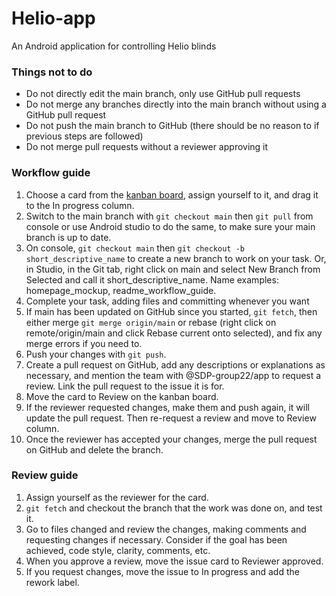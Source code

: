 # Helio-app
An Android application for controlling Helio blinds

### Things not to do
- Do not directly edit the main branch, only use GitHub pull requests
- Do not merge any branches directly into the main branch without using a GitHub pull request
- Do not push the main branch to GitHub (there should be no reason to if previous steps are followed)
- Do not merge pull requests without a reviewer approving it

### Workflow guide
1. Choose a card from the [kanban board](https://github.com/SDP-group22/Helio-app/projects/1), assign yourself to it, and drag it to the In progress column.
2. Switch to the main branch with `git checkout main` then `git pull` from console or use Android studio to do the same, to make sure your main branch is up to date.
3. On console, `git checkout main` then `git checkout -b short_descriptive_name` to create a new branch to work on your task. Or, in Studio, in the Git tab, right click on main and select New Branch from Selected and call it short_descriptive_name. Name examples: homepage_mockup, readme_workflow_guide.
4. Complete your task, adding files and committing whenever you want
5. If main has been updated on GitHub since you started, `git fetch`, then either merge `git merge origin/main` or rebase (right click on remote/origin/main and click Rebase current onto selected), and fix any merge errors if you need to.
6. Push your changes with `git push`.
7. Create a pull request on GitHub, add any descriptions or explanations as necessary, and mention the team with @SDP-group22/app to request a review. Link the pull request to the issue it is for.
8. Move the card to Review on the kanban board.
9. If the reviewer requested changes, make them and push again, it will update the pull request. Then re-request a review and move to Review column.
10. Once the reviewer has accepted your changes, merge the pull request on GitHub and delete the branch.

### Review guide
1. Assign yourself as the reviewer for the card.
2. `git fetch` and checkout the branch that the work was done on, and test it.
3. Go to files changed and review the changes, making comments and requesting changes if necessary. Consider if the goal has been achieved, code style, clarity, comments, etc.
4. When you approve a review, move the issue card to Reviewer approved.
5. If you request changes, move the issue to In progress and add the rework label.
